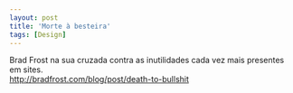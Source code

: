 ```yaml
---
layout: post
title: 'Morte à besteira'
tags: [Design]
---
```


Brad Frost na sua cruzada contra as inutilidades cada vez mais presentes em sites.<br>
<http://bradfrost.com/blog/post/death-to-bullshit>
